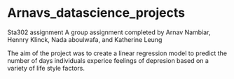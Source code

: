 # Arnavs_datascience_projects

Sta302 assignment 
A group assignment completed by Arnav Nambiar, Hennry Klinck, Nada aboulwafa, and Katherine Leung

The aim of the project was to create a linear regression model to predict the number of days individuals experice feelings of depresion based on a variety of life style factors.
